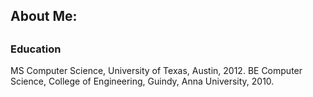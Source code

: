 <h2>About Me:<h2>

<h3>Education</h3>
MS Computer Science, University of Texas, Austin, 2012.
BE Computer Science, College of Engineering, Guindy, Anna University, 2010.

